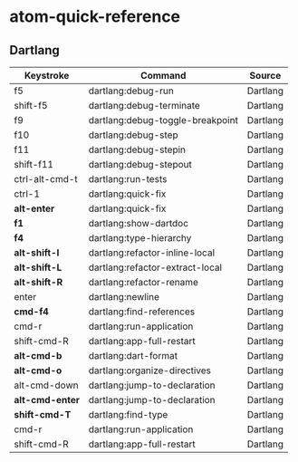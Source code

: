 # atom-quick-reference



## Dartlang
| Keystroke        |             Command              |   Source |
| ---------------- | -------------------------------- | -------- |
| f5               | dartlang:debug-run               | Dartlang |
| shift-f5         | dartlang:debug-terminate         | Dartlang |
| f9               | dartlang:debug-toggle-breakpoint | Dartlang |
| f10              | dartlang:debug-step              | Dartlang |
| f11              | dartlang:debug-stepin            | Dartlang |
| shift-f11        | dartlang:debug-stepout           | Dartlang |
| ctrl-alt-cmd-t   | dartlang:run-tests               | Dartlang |
| ctrl-1           | dartlang:quick-fix               | Dartlang |
| **alt-enter**    | dartlang:quick-fix               | Dartlang |
| **f1**           | dartlang:show-dartdoc            | Dartlang |
| **f4**           | dartlang:type-hierarchy          | Dartlang |
| **alt-shift-I**  | dartlang:refactor-inline-local   | Dartlang |
| **alt-shift-L**  | dartlang:refactor-extract-local  | Dartlang |
| **alt-shift-R**  | dartlang:refactor-rename         | Dartlang |
| enter            | dartlang:newline                 | Dartlang |
| **cmd-f4**       | dartlang:find-references         | Dartlang |
| cmd-r            | dartlang:run-application         | Dartlang |
| shift-cmd-R      | dartlang:app-full-restart        | Dartlang |
| **alt-cmd-b**    | dartlang:dart-format             | Dartlang |
| **alt-cmd-o**    | dartlang:organize-directives     | Dartlang |
| alt-cmd-down     | dartlang:jump-to-declaration     | Dartlang |
| **alt-cmd-enter**| dartlang:jump-to-declaration     | Dartlang |
| **shift-cmd-T**  | dartlang:find-type               | Dartlang |
| cmd-r            | dartlang:run-application         | Dartlang |
| shift-cmd-R      | dartlang:app-full-restart        | Dartlang |
